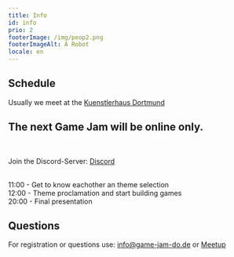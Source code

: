 ```yaml
---
title: Info
id: info
prio: 2
footerImage: /img/peop2.png
footerImageAlt: A Robot
locale: en
---
```

## Schedule 
Usually we meet at the <a href="http://www.kuenstlerhaus-dortmund.de/" target="_blank">Kuenstlerhaus Dortmund</a>

<h2><strong>The next Game Jam will be online only.</strong></h2>
<br>

Join the Discord-Server: <a href="https://discord.gg/aNfxDQw">Discord</a>

<br>
11:00 - Get to know eachother an theme selection <br>
12:00 - Theme proclamation and start building games<br>
20:00 - Final presentation <br>


## Questions
For registration or questions use: <a href="mailto:info@game-jam-do.de">info@game-jam-do.de</a> or <a href="https://www.meetup.com/Game-Developers-Dortmund/">Meetup</a>

